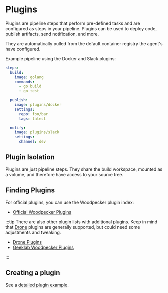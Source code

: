 # Plugins

Plugins are pipeline steps that perform pre-defined tasks and are configured as steps in your pipeline. Plugins can be used to deploy code, publish artifacts, send notification, and more.

They are automatically pulled from the default container registry the agent's have configured.

Example pipeline using the Docker and Slack plugins:

```yaml title=".woodpecker.yml"
steps:
  build:
    image: golang
    commands:
      - go build
      - go test

  publish:
    image: plugins/docker
    settings:
      repo: foo/bar
      tags: latest

  notify:
    image: plugins/slack
    settings:
      channel: dev
```

## Plugin Isolation

Plugins are just pipeline steps. They share the build workspace, mounted as a volume, and therefore have access to your source tree.

## Finding Plugins

For official plugins, you can use the Woodpecker plugin index:

- [Official Woodpecker Plugins](https://woodpecker-ci.org/plugins)

:::tip
There are also other plugin lists with additional plugins. Keep in mind that [Drone](https://www.drone.io/) plugins are generally supported, but could need some adjustments and tweaking.

- [Drone Plugins](http://plugins.drone.io)
- [Geeklab Woodpecker Plugins](https://woodpecker-plugins.geekdocs.de/)

:::

## Creating a plugin

See a [detailed plugin example](./20-sample-plugin.md).
